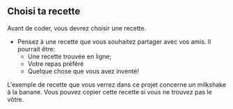 ## Choisi ta recette

Avant de coder, vous devrez choisir une recette.

+ Pensez à une recette que vous souhaitez partager avec vos amis. Il pourrait être: 
    + Une recette trouvée en ligne;
    + Votre repas préféré
    + Quelque chose que vous avez inventé!

L'exemple de recette que vous verrez dans ce projet concerne un milkshake à la banane. Vous pouvez copier cette recette si vous ne trouvez pas le vôtre.